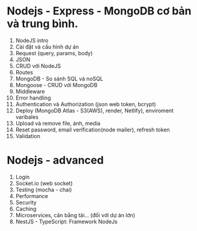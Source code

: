 # Nodejs - Express - MongoDB cơ bản và trung bình.

1. NodeJS intro
2. Cài đặt và cấu hình dự án
3. Request (query, params, body)
4. JSON
5. CRUD với NodeJS
6. Routes
7. MongoDB - So sánh SQL và noSQL
8. Mongoose - CRUD với MongoDB
9. Middleware
10. Error handling
11. Authentication và Authorization (json web token, bcrypt)
12. Deploy (MongoDB Atlas - S3(AWS), render, Netlify), enviroment varibales
13. Upload và remove file, ảnh, media
14. Reset password, email verification(node mailer), refresh token
16. Validation

# Nodejs - advanced
1. Login
2. Socket.io (web socket)
3. Testing (mocha - chai)
4. Performance
5. Security
6. Caching
7. Microservices, cân bằng tải... (đối với dự án lớn)
8. NestJS - TypeScript: Framework NodeJs
